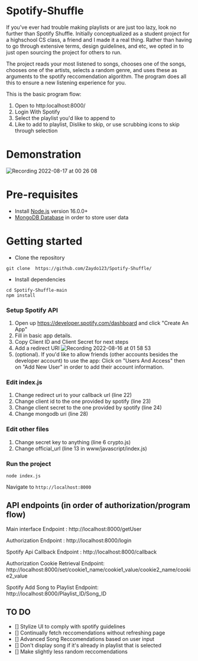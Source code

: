 # Spotify-Shuffle

If you've ever had trouble making playlists or are just too lazy, look no further than Spotify Shuffle. Initially conceptualized as a student project for a highschool CS class, a friend and I made it a real thing. Rather than having to go through extensive terms, design guidelines, and etc, we opted in to just open sourcing the project for others to run. 

The project reads your most listened to songs, chooses one of the songs, chooses one of the artists, selects a random genre, and uses these as arguments to the spotify reccomendation algorithm. The program does all this to ensure a new listening experience for you.

This is the basic program flow:

1. Open to http:localhost:8000/ 
2. Login With Spotify
3. Select the playlist you'd like to append to
4. Like to add to playlist, Dislike to skip, or use scrubbing icons to skip through selection

# Demonstration
![Recording 2022-08-17 at 00 26 08](https://user-images.githubusercontent.com/26662362/185041432-0cb30883-4aa1-4dae-88b6-d0eff53f8455.gif)

 
# Pre-requisites
- Install [Node.js](https://nodejs.org/en/) version 16.0.0+
- [MongoDB Database](https://www.mongodb.com/) in order to store user data 

# Getting started
- Clone the repository
```
git clone  https://github.com/Zaydo123/Spotify-Shuffle/
```
- Install dependencies
```
cd Spotify-Shuffle-main
npm install
```

### Setup Spotify API
 1. Open up https://developer.spotify.com/dashboard and click "Create An App"
 2. Fill in basic app details.
 3. Copy Client ID and Client Secret for next steps
 4. Add a redirect URI
 ![Recording 2022-08-16 at 01 58 53](https://user-images.githubusercontent.com/26662362/184817093-0ac51ce4-21b7-4b98-8dd0-70ddeaba1c8c.gif)
 5. (optional). If you'd like to allow friends (other accounts besides the developer account) to use the app: Click on "Users And Access" then on "Add New User" in order to add their account information.

### Edit index.js 
 1. Change redirect uri to your callback url (line 22)
 2. Change client id to the one provided by spotify (line 23)
 3. Change client secret to the one provided by spotify (line 24)
 4. Change mongodb uri (line 28)

### Edit other files
 1. Change secret key to anything (line 6 crypto.js)
 2. Change official_url (line 13 in www/javascript/index.js)

### Run the project
```
node index.js
```
  Navigate to `http://localhost:8000`

## API endpoints (in order of authorization/program flow)
 
  Main interface Endpoint : http://localhost:8000/getUser 
 
  Authorization Endpoint : http://localhost:8000/login
  
  Spotify Api Callback Endpoint : http://localhost:8000/callback
  
  Authorization Cookie Retrieval Endpoint: http://localhost:8000/set/cookie1_name/cookie1_value/cookie2_name/cookie2_value
  
  Spotify Add Song to Playlist Endpoint: http://localhost:8000/Playlist_ID/Song_ID
  
 ## TO DO
 - [] Stylize UI to comply with spotify guidelines
 - [] Continually fetch reccomendations without refreshing page
 - [] Advanced Song Reccomendations based on user input
 - [] Don't display song if it's already in playlist that is selected
 - [] Make slightly less random reccomendations
